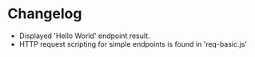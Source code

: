 # Changelog

* Displayed 'Hello World' endpoint result.
* HTTP request scripting for simple endpoints is found in 'req-basic.js'